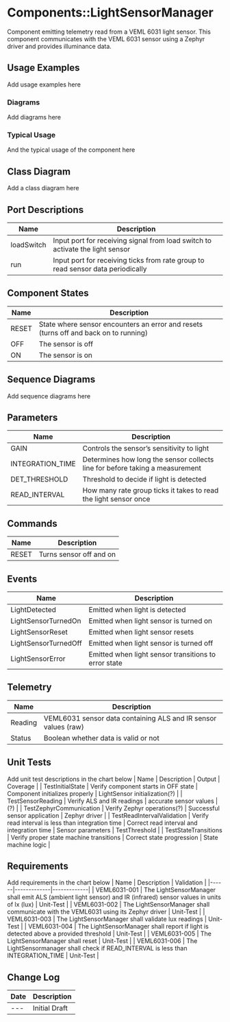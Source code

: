 # Components::LightSensorManager

Component emitting telemetry read from a VEML 6031 light sensor. This component communicates with the VEML 6031 sensor using a Zephyr driver and provides illuminance data. 

## Usage Examples
Add usage examples here

### Diagrams
Add diagrams here

### Typical Usage
And the typical usage of the component here

## Class Diagram
Add a class diagram here

## Port Descriptions
| Name       | Description                                                                     |
|------------|---------------------------------------------------------------------------------|
| loadSwitch | Input port for receiving signal from load switch to activate the light sensor   |
| run        | Input port for receiving ticks from rate group to read sensor data periodically |

## Component States
| Name | Description       |
|------|-------------------|
| RESET | State where sensor encounters an error and resets (turns off and back on to running) |
| OFF  | The sensor is off |
| ON   | The sensor is on  |

## Sequence Diagrams
Add sequence diagrams here

## Parameters
| Name | Description |
|---|---|
|GAIN|Controls the sensor’s sensitivity to light|
|INTEGRATION_TIME|Determines how long the sensor collects line for before taking a measurement|
|DET_THRESHOLD|Threshold to decide if light is detected|
|READ_INTERVAL|How many rate group ticks it takes to read the light sensor once|

## Commands
| Name  | Description             |
|-------|-------------------------|
| RESET | Turns sensor off and on |

## Events
| Name                 | Description                                          |
|----------------------|------------------------------------------------------|
| LightDetected        | Emitted when light is detected                       |
| LightSensorTurnedOn  | Emitted when light sensor is turned on               |
| LightSensorReset     | Emitted when light sensor resets                     |
| LightSensorTurnedOff | Emitted when light sensor is turned off              |
| LightSensorError     | Emitted when light sensor transitions to error state |

## Telemetry
| Name    | Description                                                    |
|---------|----------------------------------------------------------------|
| Reading | VEML6031 sensor data containing ALS and IR sensor values (raw) |
| Status  | Boolean whether data is valid or not                           |

## Unit Tests
Add unit test descriptions in the chart below
| Name | Description | Output | Coverage |
| TestInitialState | Verify component starts in OFF state | Component initializes properly | LightSensor initialization(?) |
| TestSensorReading | Verify ALS and IR readings | accurate sensor values | (?) |
| TestZephyrCommunication | Verify Zephyr operations(?) | Successful sensor application | Zephyr driver |
| TestReadIntervalValidation | Verify read interval is less than integration time | Correct read interval and integration time | Sensor parameters
| TestThreshold |
| TestStateTransitions | Verify proper state machine transitions | Correct state progression | State machine logic |


## Requirements
Add requirements in the chart below
| Name | Description | Validation |
|------|-------------|-------------|
| VEML6031-001 | The LightSensorManager shall emit ALS (ambient light sensor) and IR (infrared) sensor values in units of lx (lux) | Unit-Test |
| VEML6031-002 | The LightSensorManager shall communicate with the VEML6031 using its Zephyr driver | Unit-Test |
| VEML6031-003 | The LightSensorManager shall validate lux readings | Unit-Test |
| VEML6031-004 | The LightSensorManager shall report if light is detected above a provided threshold | Unit-Test |
| VEML6031-005 | The LightSensorManager shall reset | Unit-Test |
| VEML6031-006 | The LightSensormanager shall check if READ_INTERVAL is less than INTEGRATION_TIME | Unit-Test |

## Change Log
| Date | Description |
|---|---|
|---| Initial Draft |